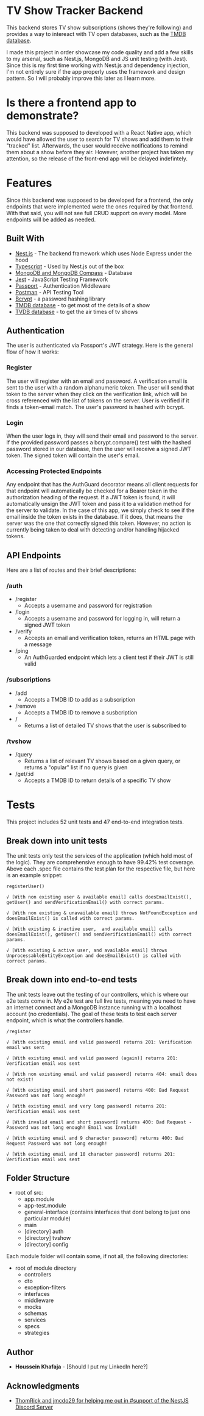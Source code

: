 # TV Show Tracker Backend
This backend stores TV show subscriptions (shows they're following) and provides a way to intereact with TV open databases, such as the [TMDB database](https://www.themoviedb.org/).

I made this project in order showcase my code quality and add a few skills to my arsenal, such as Nest.js, MongoDB and JS unit testing (with Jest). Since this is my first time working with Nest.js and dependency injection, I'm not entirely sure if the app properly uses the framework and design pattern. So I will probably improve this later as I learn more.

# Is there a frontend app to demonstrate?

This backend was supposed to developed with a React Native app, which would have allowed the user to search for TV shows and add them to their "tracked" list. Afterwards, the user would receive notifications to remind them about a show before they air. However, another project has taken my attention, so the release of the front-end app will be delayed indefintely.  

<!-- ## Getting Started

These instructions will get you a copy of the project up and running on your local machine for development and testing purposes. See deployment for notes on how to deploy the project on a live system.

### Prerequisites

What things you need to install the software and how to install them

```
Give examples
```

### Installing

A step by step series of examples that tell you how to get a development env running

Say what the step will be

```
Give the example
```

And repeat

```
until finished
```

End with an example of getting some data out of the system or using it for a little demo -->

# Features
Since this backend was supposed to be developed for a frontend, the only endpoints that were implemented were the ones required by that frontend. With that said, you will not see full CRUD support on every model. More endpoints will be added as needed.

## Built With
* [Nest.js](https://docs.nestjs.com/) - The backend framework which uses Node Express under the hood
* [Typescript](https://www.typescriptlang.org/) - Used by Nest.js out of the box
* [MongoDB and MongoDB Compass](https://www.mongodb.com/) - Database
* [Jest](https://jestjs.io/en/) - JavaScript Testing Framework 
* [Passport](http://www.passportjs.org/) - Authentication Middleware
* [Postman](https://www.getpostman.com/) - API Testing Tool
* [Bcrypt](https://www.npmjs.com/package/bcrypt) - a password hashing library
* [TMDB database](https://www.themoviedb.org/) - to get most of the details of a show
* [TVDB database](https://www.thetvdb.com/) - to get the air times of tv shows

## Authentication
The user is authenticated via Passport's JWT strategy. Here is the general flow of how it works:

### Register
The user will register with an email and password. A verification email is sent to the user with a random alphanumeric token. The user will send that token to the server when they click on the verification link, which will be cross referenced with the list of tokens on the server. User is verified if it finds a token-email match. The user's password is hashed with bcrypt.

### Login
When the user logs in, they will send their email and password to the server. If the provided password passes a bcrypt.compare() test with the hashed password stored in our database, then the user will receive a signed JWT token. The signed token will contain the user's email.

### Accessing Protected Endpoints
Any endpoint that has the AuthGuard decorator means all client requests for that endpoint will automatically be checked for a Bearer token in the authorization heading of the request. If a JWT token is found, it will automatically unsign the JWT token and pass it to a validation method for the server to validate. In the case of this app, we simply check to see if the email inside the token exists in the database. If it does, that means the server was the one that correctly signed this token. However, no action is currently being taken to deal with detecting and/or handling hijacked tokens.

## API Endpoints
Here are a list of routes and their brief descriptions:

### /auth
  * /register
    * Accepts a username and password for registration
  * /login
    * Accepts a username and password for logging in, will return a signed JWT token
  * /verify
    * Accepts an email and verification token, returns an HTML page with a message
  * /ping
    * An AuthGuarded endpoint which lets a client test if their JWT is still valid
### /subscriptions
  * /add
    * Accepts a TMDB ID to add as a subscription
  * /remove
    * Accepts a TMDB ID to remove a susbcription
  * /
    * Returns a list of detailed TV shows that the user is subscribed to
### /tvshow
  * /query
    * Returns a list of relevant TV shows based on a given query, or returns a "opular" list if no query is given
  * /get/:id
    * Accepts a TMDB ID to return details of a specific TV show
# Tests

This project includes 52 unit tests and 47 end-to-end integration tests.

## Break down into unit tests

The unit tests only test the services of the application (which hold most of the logic). They are comprehensive enough to have 99.42% test coverage. Above each .spec file contains the test plan for the respective file, but here is an example snippet:

```
registerUser()

√ [With non existing user & available email] calls doesEmailExist(), getUser() and sendVerificationEmail() with correct params.

√ [With non existing & unavailable email] throws NotFoundException and doesEmailExist() is called with correct params.

√ [With existing & inactive user,  and available email] calls doesEmailExist(), getUser() and sendVerificationEmail() with correct params.

√ [With existing & active user, and available email] throws UnprocessableEntityException and doesEmailExist() is called with correct params.
```

## Break down into end-to-end tests

The unit tests leave out the testing of our controllers, which is where our e2e tests come in. My e2e test are full live tests, meaning you need to have an internet connect and a MongoDB instance running with a localhost account (no credentials). The goal of these tests to test each server endpoint, which is what the controllers handle.

```
/register

√ [With existing email and valid password] returns 201: Verification email was sent

√ [With existing email and valid password (again)] returns 201: Verification email was sent

√ [With non existing email and valid password] returns 404: email does not exist!

√ [With existing email and short password] returns 400: Bad Request Password was not long enough!

√ [With existing email and very long password] returns 201: Verification email was sent

√ [With invalid email and short password] returns 400: Bad Request - Password was not long enough! Email was Invalid!

√ [With existing email and 9 character password] returns 400: Bad Request Password was not long enough!

√ [With existing email and 10 character password] returns 201: Verification email was sent
```

## Folder Structure
* root of src:
  * app.module
  * app-test.module
  * general-interface (contains interfaces that dont belong to just one particular module)
  * main
  * [directory] auth
  * [directory] tvshow
  * [directory] config

Each module folder will contain some, if not all, the following directories:
* root of module directory
  * controllers
  * dto
  * exception-filters
  * interfaces
  * middleware
  * mocks
  * schemas
  * services
  * specs
  * strategies 

## Author

* **Houssein Khafaja** - [Should I put my LinkedIn here?]


## Acknowledgments

* [ThomRick and jmcdo29 for helping me out in #support of the NestJS Discord Server](https://discord.gg/2ATwk6)
